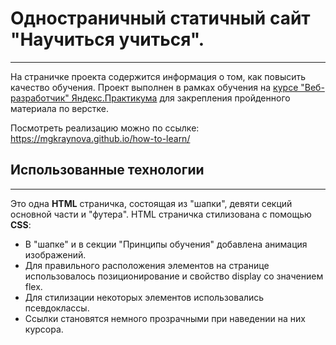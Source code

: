 # Одностраничный статичный сайт "Научиться учиться".
---

На страничке проекта содержится информация о том, как повысить качество обучения.
Проект выполнен в рамках обучения на [курсе "Веб-разработчик" Яндекс.Практикума](https://practicum.yandex.ru/web) для закрепления пройденного материала по верстке.

Посмотреть реализацию можно по ссылке: https://mgkraynova.github.io/how-to-learn/

## Использованные технологии
---

Это одна **HTML** страничка, состоящая из "шапки", девяти секций основной части и "футера".
HTML страничка стилизована с помощью **CSS**:

- В "шапке" и в секции "Принципы обучения" добавлена анимация изображений.
- Для правильного расположения элементов на странице использовалось позиционирование и свойство display со значением flex.
-  Для стилизации некоторых элементов использовались псевдоклассы.
-  Ссылки становятся немного прозрачными при наведении на них курсора.

